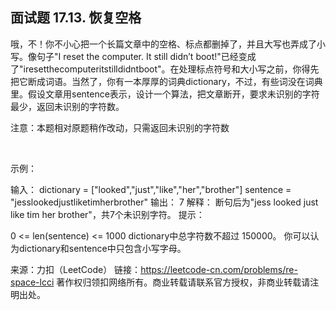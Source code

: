 ## 面试题 17.13. 恢复空格

哦，不！你不小心把一个长篇文章中的空格、标点都删掉了，并且大写也弄成了小写。像句子"I reset the computer. It still didn’t boot!"已经变成了"iresetthecomputeritstilldidntboot"。在处理标点符号和大小写之前，你得先把它断成词语。当然了，你有一本厚厚的词典dictionary，不过，有些词没在词典里。假设文章用sentence表示，设计一个算法，把文章断开，要求未识别的字符最少，返回未识别的字符数。

注意：本题相对原题稍作改动，只需返回未识别的字符数

 

示例：

输入：
dictionary = ["looked","just","like","her","brother"]
sentence = "jesslookedjustliketimherbrother"
输出： 7
解释： 断句后为"jess looked just like tim her brother"，共7个未识别字符。
提示：

0 <= len(sentence) <= 1000
dictionary中总字符数不超过 150000。
你可以认为dictionary和sentence中只包含小写字母。

来源：力扣（LeetCode）
链接：https://leetcode-cn.com/problems/re-space-lcci
著作权归领扣网络所有。商业转载请联系官方授权，非商业转载请注明出处。